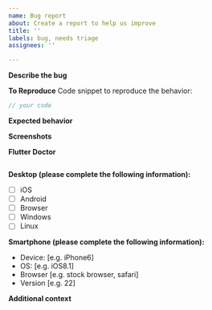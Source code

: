 ```yaml
---
name: Bug report
about: Create a report to help us improve
title: ''
labels: bug, needs triage
assignees: ''

---
```


**Describe the bug**
<!-- A clear and concise description of what the bug is. -->

**To Reproduce**
Code snippet to reproduce the behavior:
```dart
// your code
```

**Expected behavior**
<!-- A clear and concise description of what you expected to happen. -->

**Screenshots**
<!-- If applicable, add screenshots to help explain your problem. -->

**Flutter Doctor**
<!-- Paste the output of running `flutter doctor -v` here. -->

```
```

**Desktop (please complete the following information):**
 - [ ] iOS
 - [ ] Android
 - [ ] Browser
 - [ ] Windows
 - [ ] Linux

**Smartphone (please complete the following information):**
 - Device: [e.g. iPhone6]
 - OS: [e.g. iOS8.1]
 - Browser [e.g. stock browser, safari]
 - Version [e.g. 22]

**Additional context**
<!-- Add any other context about the problem here. -->
<!-- A clear and concise description of what the bug is. -->

